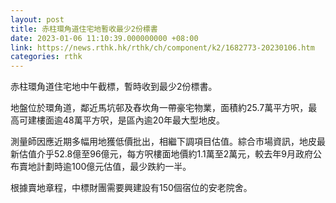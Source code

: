 ```yaml
---
layout: post
title: 赤柱環角道住宅地暫收最少2份標書
date: 2023-01-06 11:10:39.000000000 +08:00
link: https://news.rthk.hk/rthk/ch/component/k2/1682773-20230106.htm
categories: rthk
---
```


赤柱環角道住宅地中午截標，暫時收到最少2份標書。

地盤位於環角道，鄰近馬坑邨及舂坎角一帶豪宅物業，面積約25.7萬平方呎，最高可建樓面逾48萬平方呎，是區內逾20年最大型地皮。

測量師因應近期多幅用地獲低價批出，相繼下調項目估值。綜合市場資訊，地皮最新估值介乎52.8億至96億元，每方呎樓面地價約1.1萬至2萬元，較去年9月政府公布賣地計劃時逾100億元估值，最少跌約一半。

根據賣地章程，中標財團需要興建設有150個宿位的安老院舍。
